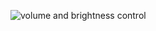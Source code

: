 
![volume and brightness control ](https://github.com/legendryflyer/Volume-Control/assets/134642359/4a3a9f14-7b5f-4bbc-b5ea-0be55b3fbb2a)

